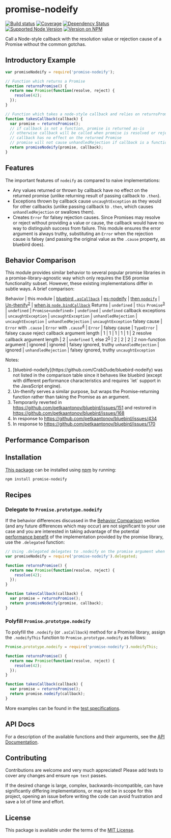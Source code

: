 promise-nodeify
===============

[![Build status](https://img.shields.io/travis/kevinoid/promise-nodeify.svg?style=flat)](https://travis-ci.org/kevinoid/promise-nodeify)
[![Coverage](https://img.shields.io/codecov/c/github/kevinoid/promise-nodeify.svg?style=flat)](https://codecov.io/github/kevinoid/promise-nodeify?branch=master)
[![Dependency Status](https://img.shields.io/david/kevinoid/promise-nodeify.svg?style=flat)](https://david-dm.org/kevinoid/promise-nodeify)
[![Supported Node Version](https://img.shields.io/node/v/promise-nodeify.svg?style=flat)](https://www.npmjs.com/package/promise-nodeify)
[![Version on NPM](https://img.shields.io/npm/v/promise-nodeify.svg?style=flat)](https://www.npmjs.com/package/promise-nodeify)

Call a Node-style callback with the resolution value or rejection cause of a
Promise without the common gotchas.

## Introductory Example

```js
var promiseNodeify = require('promise-nodeify');

// Function which returns a Promise
function returnsPromise() {
  return new Promise(function(resolve, reject) {
    resolve(42);
  });
}

// Function which takes a node-style callback and relies on returnsPromise
function takesCallback(callback) {
  var promise = returnsPromise();
  // if callback is not a function, promise is returned as-is
  // otherwise callback will be called when promise is resolved or rejected
  // callback has no effect on the returned Promise
  // promise will not cause unhandledRejection if callback is a function
  return promiseNodeify(promise, callback);
}
```

## Features

The important features of `nodeify` as compared to naive implementations:

* Any values returned or thrown by callback have no effect on the returned
  promise (unlike returning result of passing callback to `.then`).
* Exceptions thrown by callback cause `uncaughtException` as they would for
  other callbacks (unlike passing callback to `.then`, which causes
  `unhandledRejection` or swallows them).
* Creates `Error` for falsey rejection causes.  Since Promises may resolve or
  reject without providing a value or cause, the callback would have no way to
  distinguish success from failure.  This module ensures the error argument is
  always truthy, substituting an `Error` when the rejection cause is falsey
  (and passing the original value as the `.cause` property, as bluebird does).

## Behavior Comparison

This module provides similar behavior to several popular promise libraries in
a promise-library-agnostic way which only requires the ES6 promise
functionality subset.  However, these existing implementations differ in
subtle ways.  A brief comparison:

Behavior | this module | [bluebird `.asCallback`](http://bluebirdjs.com/docs/api/ascallback.html) | [es-nodeify](https://github.com/robbertkl/es-nodeify) | [then `nodeify`](https://github.com/then/nodeify) | [Un-thenify](https://github.com/blakeembrey/unthenify)<sup>[2](#note-2)</sup> | [when.js `node.bindCallback`](https://github.com/cujojs/when/blob/master/docs/api.md#nodebindcallback)
Returns | `undefined` | `this` `Promise`<sup>[3](#note-3)</sup> | `undefined` | `Promise<undefined>` | `undefined` | `undefined`
callback exceptions | `uncaughtException` | `uncaughtException` | `unhandledRejection` | `uncaughtException` | `unhandledRejection` | `uncaughtException`
falsey cause | `Error` with `.cause` | `Error` with `.cause`<sup>[4](#note-4)</sup> | `Error` | falsey cause | `TypeError` | falsey cause
reject callback argument length | 1 | 1 | 1 | 1 | 1 | 2
resolve callback argument length | 2 | `undefined` 1, else 2<sup>[5](#note-5)</sup> | 2 | 2 | 2 | 2
non-function argument | ignored | ignored | falsey ignored, truthy `unhandledRejection` | ignored | `unhandledRejection` | falsey ignored, truthy `uncaughtException`

Notes:

1. <a id="note-1" name="note-1" />
   [bluebird-nodeify](https://github.com/CrabDude/bluebird-nodeify) was
   not listed in the comparison table since it behaves like bluebird (except
   with different performance characteristics and requires `let` support in
   the JavaScript engine).
2. <a id="note-2" name="note-2" /> Un-thenify serves a similar purpose, but
   wraps the Promise-returning function rather than taking the Promise as an
   argument.
3. <a id="note-3" name="note-3" /> Temporarily reverted in
   https://github.com/petkaantonov/bluebird/issues/151 and restored in
   https://github.com/petkaantonov/bluebird/issues/168
3. <a id="note-4" name="note-4" /> In response to
   https://github.com/petkaantonov/bluebird/issues/434
4. <a id="note-5" name="note-5" /> In response to
   https://github.com/petkaantonov/bluebird/issues/170

## Performance Comparison

## Installation

[This package](https://www.npmjs.com/package/promise-nodeify) can be installed
using [npm](https://www.npmjs.com/) by running:

```sh
npm install promise-nodeify
```

## Recipes

### Delegate to `Promise.prototype.nodeify`

If the behavior differences discussed in the [Behavior
Comparison](#behavior-comparison) section (and any future differences which
may occur) are not significant to your use case and you are interested in
taking advantage of the potential [performance
benefit](#performance-comparison) of the implementation provided by the
promise library, use the `.delegated` function:

```js
// Using .delegated delegates to .nodeify on the promise argument when present
var promiseNodeify = require('promise-nodeify').delegated;

function returnsPromise() {
  return new Promise(function(resolve, reject) {
    resolve(42);
  });
}

function takesCallback(callback) {
  var promise = returnsPromise();
  return promiseNodeify(promise, callback);
}
```

### Polyfill `Promise.prototype.nodeify`

To polyfill the `.nodeify` (or `.asCallback`) method for a Promise library,
assign the `.nodeifyThis` function to `Promise.prototype.nodeify` as follows:

```js
Promise.prototype.nodeify = require('promise-nodeify').nodeifyThis;

function returnsPromise() {
  return new Promise(function(resolve, reject) {
    resolve(42);
  });
}

function takesCallback(callback) {
  var promise = returnsPromise();
  return promise.nodeify(callback);
}
```

More examples can be found in the [test
specifications](https://kevinoid.github.io/promise-nodeify/specs).

## API Docs

For a description of the available functions and their arguments, see the [API
Documentation](https://kevinoid.github.io/promise-nodeify/api).

## Contributing

Contributions are welcome and very much appreciated!  Please add tests to
cover any changes and ensure `npm test` passes.

If the desired change is large, complex, backwards-incompatible, can have
significantly differing implementations, or may not be in scope for this
project, opening an issue before writing the code can avoid frustration and
save a lot of time and effort.

## License

This package is available under the terms of the
[MIT License](https://opensource.org/licenses/MIT).
